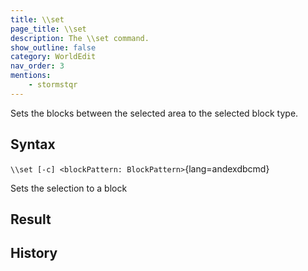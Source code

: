 ```yaml
---
title: \\set
page_title: \\set
description: The \\set command.
show_outline: false
category: WorldEdit
nav_order: 3
mentions:
    - stormstqr
---
```


Sets the blocks between the selected area to the selected block type.

<CommandDetailsTable
    name="\\set"
    :categories="[
        'system', 'world', 'server', 'worldedit'
    ]"
    :requiredTags="[
        'canUseChatCommands'
    ]"
    ultraSecurityModeSecurityLevel="WorldEdit"
    version="1.0.0"
    :undoSupported="1"
    :functional="true"
    :deprecated="false"
/>

## Syntax

`\\set [-c] <blockPattern: BlockPattern>`{lang=andexdbcmd}

<indent>Sets the selection to a block</indent>

## Result


## History

